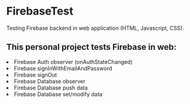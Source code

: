 # FirebaseTest
Testing Firebase backend in web application (HTML, Javascript, CSS).

## This personal project tests Firebase in web:
<li>Firebase Auth observer (onAuthStateChanged)</li>
<li>Firebase signInWithEmailAndPassword</li>
<li>Firebase signOut</li>
<li>Firebase Database observer</li>
<li>Firebase Database push data</li>
<li>Firebase Database set/modify data</li>

